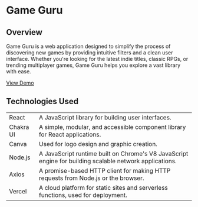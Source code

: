 # Game Guru

## Overview

Game Guru is a web application designed to simplify the process of discovering new games by providing intuitive filters and a clean user interface. Whether you're looking for the latest indie titles, classic RPGs, or trending multiplayer games, Game Guru helps you explore a vast library with ease.

[View Demo](https://example.com)

## Technologies Used
<table>
<tr>
  <td>React</td>
  <td>A JavaScript library for building user interfaces.</td>
</tr>
<tr>
  <td>Chakra UI</td>
  <td>A simple, modular, and accessible component library for React applications.</td>
</tr>
<tr>
  <td>Canva</td>
  <td>Used for logo design and graphic creation.</td>
</tr>
<tr>
  <td>Node.js</td>
  <td>A JavaScript runtime built on Chrome's V8 JavaScript engine for building scalable network applications.</td>
</tr>
<tr>
  <td>Axios</td>
  <td>A promise-based HTTP client for making HTTP requests from Node.js or the browser.</td>
</tr>
<tr>
  <td>Vercel</td>
  <td>A cloud platform for static sites and serverless functions, used for deployment.</td>
</tr>
</table>
